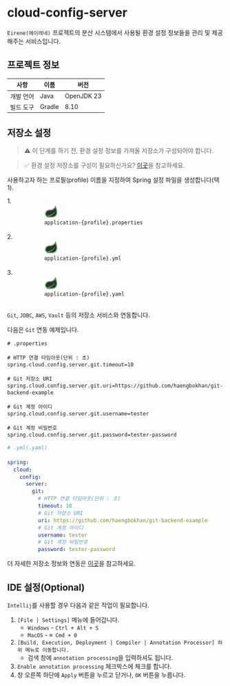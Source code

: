 # cloud-config-server
`Eirene(에이레네)` 프로젝트의 분산 시스템에서 사용될 환경 설정 정보들을
관리 및 제공해주는 서비스입니다.

## 프로젝트 정보
|사항|이름|버전|
|--|--|--|
|개발 언어|Java|OpenJDK 23|
|빌드 도구|Gradle|8.10|


## 저장소 설정
> ⚠️ 이 단계를 하기 전, 환경 설정 정보를 가져올 저장소가 구성되어야 합니다.

> ✅ 환경 설정 저장소를 구성이 필요하신가요? [이곳](https://docs.spring.io/spring-cloud-config/docs/current/reference/html/#_environment_repository)을 참고하세요.

사용하고자 하는 프로필(profile) 이름을 지정하여 Spring 설정 파일을 생성합니다(택 1).

<ul style="padding-inline-start: 0; list-style-type: none;">
    <li>
        <span>1. </span>
        <code>
            <img alt="spring icon dark theme" src=".github/IMAGE/spring-icon-dark.svg" style="vertical-align: sub;" />
            <span>application-{profile}.properties</span>
        </code>
    </li>
    <li>
        <span>2. </span>
        <code>
            <img alt="spring icon dark theme" src=".github/IMAGE/spring-icon-dark.svg" style="vertical-align: sub;" />
            <span>application-{profile}.yml</span>
        </code>
    </li>
    <li>
        <span>3. </span>
        <code>
            <img alt="spring icon dark theme" src=".github/IMAGE/spring-icon-dark.svg" style="vertical-align: sub;" />
            <span>application-{profile}.yaml</span>
        </code>
    </li>
</ul>

`Git`, `JDBC`, `AWS`, `Vault` 등의 저장소 서비스와 연동합니다.

다음은 `Git` 연동 예제입니다.

```properties
# .properties

# HTTP 연결 타임아웃(단위 : 초)
spring.cloud.config.server.git.timeout=10

# Git 저장소 URI
spring.cloud.config.server.git.uri=https://github.com/haengbokhan/git-backend-example

# Git 계정 아이디
spring.cloud.config.server.git.username=tester

# Git 계정 비밀번호
spring.cloud.config.server.git.password=tester-password
```

```yaml
# .yml(.yaml)

spring:
  cloud:
    config:
      server:
        git:
          # HTTP 연결 타임아웃(단위 : 초)
          timeout: 10
          # Git 저장소 URI
          uri: https://github.com/haengbokhan/git-backend-example
          # Git 계정 아이디
          username: tester
          # Git 계정 비밀번호
          password: tester-password
```

더 자세한 저장소 정보와 연동은 [이곳](https://docs.spring.io/spring-cloud-config/docs/current/reference/html/#_environment_repository)을 참고하세요.

## IDE 설정(Optional)
`Intellij`를 사용할 경우 다음과 같은 작업이 필요합니다.

1. `[File | Settings]` 메뉴에 들어갑니다.
   - `Windows` - `Ctrl + Alt + S`
   - `MacOS` - `⌘ Сmd + 0`
2. `[Build, Execution, Deployment | Compiler | Annotation Processor] 하위 메뉴로 이동합니다.`
   - 검색 창에 `annotation processing`을 입력하셔도 됩니다.
3. `Enable annotation processing` 체크박스에 체크를 합니다.
4. 창 오른쪽 하단에 `Apply` 버튼을 누르고 닫거나, `OK` 버튼을 누릅니다.